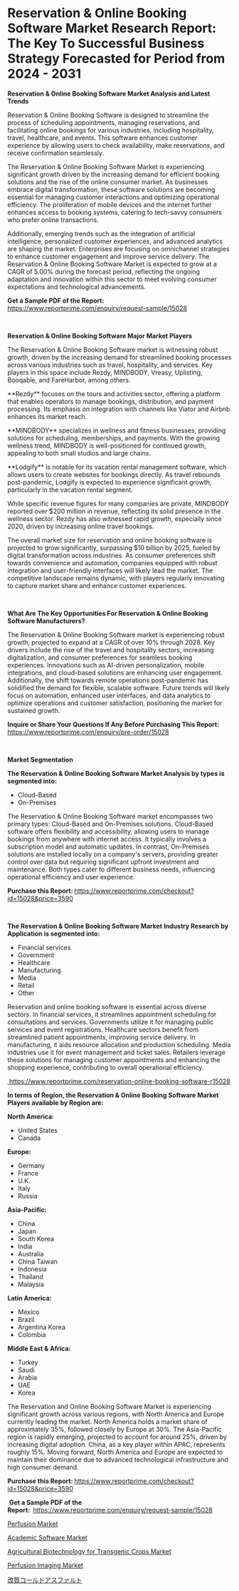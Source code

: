<p><h1>Reservation & Online Booking Software Market Research Report: The Key To Successful Business Strategy Forecasted for Period from 2024 - 2031</h1></p><p><strong>Reservation & Online Booking Software Market Analysis and Latest Trends</strong></p>
<p><p>Reservation & Online Booking Software is designed to streamline the process of scheduling appointments, managing reservations, and facilitating online bookings for various industries, including hospitality, travel, healthcare, and events. This software enhances customer experience by allowing users to check availability, make reservations, and receive confirmation seamlessly.</p><p>The Reservation & Online Booking Software Market is experiencing significant growth driven by the increasing demand for efficient booking solutions and the rise of the online consumer market. As businesses embrace digital transformation, these software solutions are becoming essential for managing customer interactions and optimizing operational efficiency. The proliferation of mobile devices and the internet further enhances access to booking systems, catering to tech-savvy consumers who prefer online transactions.</p><p>Additionally, emerging trends such as the integration of artificial intelligence, personalized customer experiences, and advanced analytics are shaping the market. Enterprises are focusing on omnichannel strategies to enhance customer engagement and improve service delivery. The Reservation & Online Booking Software Market is expected to grow at a CAGR of 5.00% during the forecast period, reflecting the ongoing adaptation and innovation within this sector to meet evolving consumer expectations and technological advancements.</p></p>
<p><strong>Get a Sample PDF of the Report:&nbsp;</strong> <a href="https://www.reportprime.com/enquiry/request-sample/15028">https://www.reportprime.com/enquiry/request-sample/15028</a></p>
<p>&nbsp;</p>
<p><strong>Reservation & Online Booking Software Major Market Players</strong></p>
<p><p>The Reservation & Online Booking Software market is witnessing robust growth, driven by the increasing demand for streamlined booking processes across various industries such as travel, hospitality, and services. Key players in this space include Rezdy, MINDBODY, Vreasy, Uplisting, Booqable, and FareHarbor, among others.</p><p>**Rezdy** focuses on the tours and activities sector, offering a platform that enables operators to manage bookings, distribution, and payment processing. Its emphasis on integration with channels like Viator and Airbnb enhances its market reach.</p><p>**MINDBODY** specializes in wellness and fitness businesses, providing solutions for scheduling, memberships, and payments. With the growing wellness trend, MINDBODY is well-positioned for continued growth, appealing to both small studios and large chains.</p><p>**Lodgify** is notable for its vacation rental management software, which allows users to create websites for bookings directly. As travel rebounds post-pandemic, Lodgify is expected to experience significant growth, particularly in the vacation rental segment.</p><p>While specific revenue figures for many companies are private, MINDBODY reported over $200 million in revenue, reflecting its solid presence in the wellness sector. Rezdy has also witnessed rapid growth, especially since 2020, driven by increasing online travel bookings.</p><p>The overall market size for reservation and online booking software is projected to grow significantly, surpassing $10 billion by 2025, fueled by digital transformation across industries. As consumer preferences shift towards convenience and automation, companies equipped with robust integration and user-friendly interfaces will likely lead the market. The competitive landscape remains dynamic, with players regularly innovating to capture market share and enhance customer experiences.</p></p>
<p>&nbsp;</p>
<p><strong>What Are The Key Opportunities For Reservation & Online Booking Software Manufacturers?</strong></p>
<p><p>The Reservation & Online Booking Software market is experiencing robust growth, projected to expand at a CAGR of over 10% through 2028. Key drivers include the rise of the travel and hospitality sectors, increasing digitalization, and consumer preferences for seamless booking experiences. Innovations such as AI-driven personalization, mobile integrations, and cloud-based solutions are enhancing user engagement. Additionally, the shift towards remote operations post-pandemic has solidified the demand for flexible, scalable software. Future trends will likely focus on automation, enhanced user interfaces, and data analytics to optimize operations and customer satisfaction, positioning the market for sustained growth.</p></p>
<p><strong>Inquire or Share Your Questions If Any Before Purchasing This Report:</strong> <a href="https://www.reportprime.com/enquiry/pre-order/15028">https://www.reportprime.com/enquiry/pre-order/15028</a></p>
<p>&nbsp;</p>
<p><strong>Market Segmentation</strong></p>
<p><strong>The Reservation & Online Booking Software Market Analysis by types is segmented into:</strong></p>
<p><ul><li>Cloud-Based</li><li>On-Premises</li></ul></p>
<p><p>The Reservation & Online Booking Software market encompasses two primary types: Cloud-Based and On-Premises solutions. Cloud-Based software offers flexibility and accessibility, allowing users to manage bookings from anywhere with internet access. It typically involves a subscription model and automatic updates. In contrast, On-Premises solutions are installed locally on a company's servers, providing greater control over data but requiring significant upfront investment and maintenance. Both types cater to different business needs, influencing operational efficiency and user experience.</p></p>
<p><strong>Purchase this Report:&nbsp;</strong><a href="https://www.reportprime.com/checkout?id=15028&price=3590">https://www.reportprime.com/checkout?id=15028&price=3590</a></p>
<p>&nbsp;</p>
<p><strong>The Reservation & Online Booking Software Market Industry Research by Application is segmented into:</strong></p>
<p><ul><li>Financial services</li><li>Government</li><li>Healthcare</li><li>Manufacturing</li><li>Media</li><li>Retail</li><li>Other</li></ul></p>
<p><p>Reservation and online booking software is essential across diverse sectors. In financial services, it streamlines appointment scheduling for consultations and services. Governments utilize it for managing public services and event registrations. Healthcare sectors benefit from streamlined patient appointments, improving service delivery. In manufacturing, it aids resource allocation and production scheduling. Media industries use it for event management and ticket sales. Retailers leverage these solutions for managing customer appointments and enhancing the shopping experience, contributing to overall operational efficiency.</p></p>
<p><a href="https://www.reportprime.com/reservation-online-booking-software-r15028">&nbsp;https://www.reportprime.com/reservation-online-booking-software-r15028</a></p>
<p><strong>In terms of Region, the Reservation & Online Booking Software Market Players available by Region are:</strong></p>
<p>
    <p> <strong> North America: </strong>
        <ul>
            <li>United States</li>
            <li>Canada</li>
        </ul>
        </p> 
    <p> <strong> Europe: </strong>
        <ul>
            <li>Germany</li>
            <li>France</li>
            <li>U.K.</li>
            <li>Italy</li>
            <li>Russia</li>
        </ul>
        </p> 
    <p> <strong> Asia-Pacific: </strong>
        <ul>
            <li>China</li>
            <li>Japan</li>
            <li>South Korea</li>
            <li>India</li>
            <li>Australia</li>
            <li>China Taiwan</li>
            <li>Indonesia</li>
            <li>Thailand</li>
            <li>Malaysia</li>
        </ul>
        </p> 
    <p> <strong> Latin America: </strong>
        <ul>
            <li>Mexico</li>
            <li>Brazil</li>
            <li>Argentina Korea</li>
            <li>Colombia</li>
        </ul>
        </p> 
    <p> <strong> Middle East & Africa: </strong>
        <ul>
            <li>Turkey</li>
            <li>Saudi</li>
            <li>Arabia</li>
            <li>UAE</li>
            <li>Korea</li>
        </ul>
    </p>
    </p>
<p><p>The Reservation and Online Booking Software Market is experiencing significant growth across various regions, with North America and Europe currently leading the market. North America holds a market share of approximately 35%, followed closely by Europe at 30%. The Asia-Pacific region is rapidly emerging, projected to account for around 25%, driven by increasing digital adoption. China, as a key player within APAC, represents roughly 15%. Moving forward, North America and Europe are expected to maintain their dominance due to advanced technological infrastructure and high consumer demand.</p></p>
<p><strong>Purchase this Report: </strong><a href="https://www.reportprime.com/checkout?id=15028&price=3590">https://www.reportprime.com/checkout?id=15028&price=3590</a></p>
<p>&nbsp;<strong>Get a Sample PDF of the Report:&nbsp;&nbsp;</strong><a href="https://www.reportprime.com/enquiry/request-sample/15028">https://www.reportprime.com/enquiry/request-sample/15028</a></p>
<p><strong></strong></p>
<p><p><a href="https://www.linkedin.com/pulse/perfusion-market-research-report-includes-analysis-size-share-z5wgc?trackingId=61eMnktvRWyW3FoUlf8MJA%3D%3D">Perfusion Market</a></p><p><a href="https://github.com/ParvinKhatun77/Market-Research-Report-List-1/blob/main/academic-software-market.md">Academic Software Market</a></p><p><a href="https://issuu.com/reportprime-2/docs/agricultural-biotechnology-for-tran_9ccb875f3edef5">Agricultural Biotechnology for Transgenic Crops Market</a></p><p><a href="https://www.linkedin.com/pulse/perfusion-imaging-market-size-share-trends-analysis-report-product-glwpc?trackingId=7K7Cv7q0Rt2UL7z8SgkJZQ%3D%3D">Perfusion Imaging Market</a></p><p><a href="https://medium.com/@nickolej2mc/modified-cold-asphalt-market-%E3%81%AF-%E3%82%B3%E3%82%B9%E3%83%88%E7%AE%A1%E7%90%86%E3%81%A8%E5%8A%B9%E7%8E%87%E5%90%91%E4%B8%8A%E3%82%92%E5%84%AA%E5%85%88%E3%81%97%E3%81%BE%E3%81%99-%E3%81%95%E3%82%89%E3%81%AB-%E5%A0%B1%E5%91%8A%E6%9B%B8%E3%81%AF%E5%B8%82%E5%A0%B4%E3%81%AE%E9%9C%80%E8%A6%81%E9%9D%A2%E3%81%A8%E4%BE%9B%E7%B5%A6%E9%9D%A2%E3%81%AE%E4%B8%A1%E6%96%B9%E3%82%92%E3%82%AB%E3%83%90%E3%83%BC%E3%81%97%E3%81%A6%E3%81%84%E3%81%BE%E3%81%99-modified-cold-53282fd42c8c">改質コールドアスファルト</a></p></p>